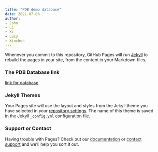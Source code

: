 ```yaml
---
title: "PDB demo database"
date: 2021-07-06
author: 
- John
- Li
- Xi
- Lucy
- Xinchun
---
```


Whenever you commit to this repository, GitHub Pages will run [Jekyll](https://jekyllrb.com/) to rebuild the pages in your site, from the content in your Markdown files.

### The PDB Database link 

[link for database](https://zjygrp.github.io/main.html)

### Jekyll Themes

Your Pages site will use the layout and styles from the Jekyll theme you have selected in your [repository settings](https://github.com/ZJYgrp/ZJYgrp.github.io/settings/pages). The name of this theme is saved in the Jekyll `_config.yml` configuration file.

### Support or Contact

Having trouble with Pages? Check out our [documentation](https://docs.github.com/categories/github-pages-basics/) or [contact support](https://support.github.com/contact) and we’ll help you sort it out.
